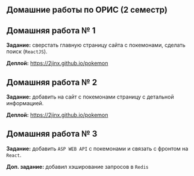 ## Домашние работы по ОРИС (2 семестр)

## Домашняя работа № 1

**Задание:** сверстать главную страницу сайта с покемонами, сделать поиск (`ReactJS`).

**Деплой:** https://2jinx.github.io/pokemon

## Домашняя работа № 2

**Задание:** добавить на сайт с покемонами страницу с детальной информацией.

**Деплой:** https://2jinx.github.io/pokemon


## Домашняя работа № 3

**Задание:** добавить `ASP WEB API` с покемонами и связать с фронтом на `React`.

**Доп. задание:** добавил хэширование запросов в `Redis`
